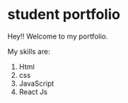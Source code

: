 # student portfolio

Hey!! Welcome to my portfolio.


My skills are:

1. Html
2. css
3. JavaScript
4. React Js


